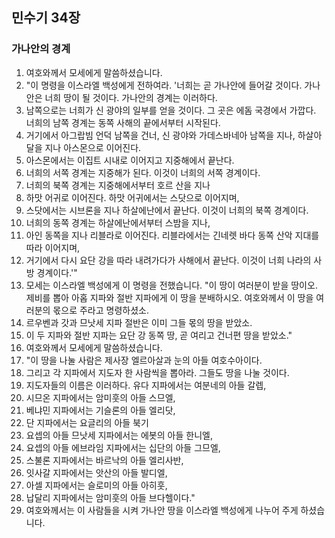 ## 민수기 34장

### 가나안의 경계
1. 여호와께서 모세에게 말씀하셨습니다.
2. "이 명령을 이스라엘 백성에게 전하여라. '너희는 곧 가나안에 들어갈 것이다. 가나안은 너희 땅이 될 것이다. 가나안의 경계는 이러하다.
3. 남쪽으로는 너희가 신 광야의 일부를 얻을 것이다. 그 곳은 에돔 국경에서 가깝다. 너희의 남쪽 경계는 동쪽 사해의 끝에서부터 시작된다.
4. 거기에서 아그랍빔 언덕 남쪽을 건너, 신 광야와 가데스바네아 남쪽을 지나, 하살아달을 지나 아스몬으로 이어진다.
5. 아스몬에서는 이집트 시내로 이어지고 지중해에서 끝난다.
6. 너희의 서쪽 경계는 지중해가 된다. 이것이 너희의 서쪽 경계이다.
7. 너희의 북쪽 경계는 지중해에서부터 호르 산을 지나
8. 하맛 어귀로 이어진다. 하맛 어귀에서는 스닷으로 이어지며,
9. 스닷에서는 시브론을 지나 하살에난에서 끝난다. 이것이 너희의 북쪽 경계이다.
10. 너희의 동쪽 경계는 하살에난에서부터 스밤을 지나,
11. 아인 동쪽을 지나 리블라로 이어진다. 리블라에서는 긴네렛 바다 동쪽 산악 지대를 따라 이어지며,
12. 거기에서 다시 요단 강을 따라 내려가다가 사해에서 끝난다. 이것이 너희 나라의 사방 경계이다.'"
13. 모세는 이스라엘 백성에게 이 명령을 전했습니다. "이 땅이 여러분이 받을 땅이오. 제비를 뽑아 아홉 지파와 절반 지파에게 이 땅을 분배하시오. 여호와께서 이 땅을 여러분의 몫으로 주라고 명령하셨소.
14. 르우벤과 갓과 므낫세 지파 절반은 이미 그들 몫의 땅을 받았소.
15. 이 두 지파와 절반 지파는 요단 강 동쪽 땅, 곧 여리고 건너편 땅을 받았소."
16. 여호와께서 모세에게 말씀하셨습니다.
17. "이 땅을 나눌 사람은 제사장 엘르아살과 눈의 아들 여호수아이다.
18. 그리고 각 지파에서 지도자 한 사람씩을 뽑아라. 그들도 땅을 나눌 것이다.
19. 지도자들의 이름은 이러하다. 유다 지파에서는 여분네의 아들 갈렙,
20. 시므온 지파에서는 암미훗의 아들 스므엘,
21. 베냐민 지파에서는 기슬론의 아들 엘리닷,
22. 단 지파에서는 요글리의 아들 북기
23. 요셉의 아들 므낫세 지파에서는 에봇의 아들 한니엘,
24. 요셉의 아들 에브라임 지파에서는 십단의 아들 그므엘,
25. 스불론 지파에서는 바르낙의 아들 엘리사반,
26. 잇사갈 지파에서는 앗산의 아들 발디엘,
27. 아셀 지파에서는 슬로미의 아들 아히훗,
28. 납달리 지파에서는 암미훗의 아들 브다헬이다."
29. 여호와께서는 이 사람들을 시켜 가나안 땅을 이스라엘 백성에게 나누어 주게 하셨습니다.